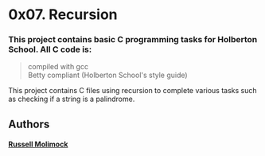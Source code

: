 # 0x07. Recursion  

### This project contains basic C programming tasks for Holberton School. All C code is:
> compiled with gcc  
> Betty compliant (Holberton School's style guide)  

 This project contains C files using recursion to complete various tasks such as checking if a string is a palindrome.
 
## Authors
#### <a href="github.com/Rmolimock">Russell Molimock</a>
